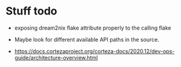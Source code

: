 # Stuff todo

- exposing dream2nix flake attribute properly to the calling flake

- Maybe look for different available API paths in the source.
- <https://docs.cortezaproject.org/corteza-docs/2020.12/dev-ops-guide/architecture-overview.html>
